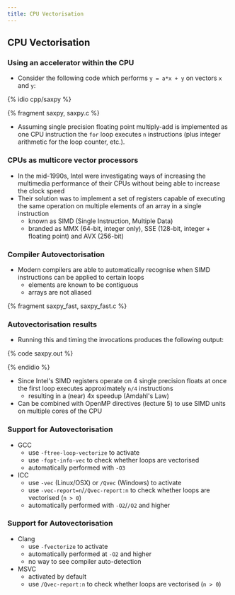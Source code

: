 ```yaml
---
title: CPU Vectorisation
---
```


## CPU Vectorisation


### Using an accelerator within the CPU

* Consider the following code which performs ```y = a*x + y``` on vectors ```x``` and ```y```:

{% idio cpp/saxpy %}

{% fragment saxpy, saxpy.c %}

* Assuming single precision floating point multiply-add is implemented as one CPU instruction the ```for``` loop executes ```n``` instructions (plus integer arithmetic for the loop counter, etc.).


### CPUs as multicore vector processors

* In the mid-1990s, Intel were investigating ways of increasing the multimedia performance of their CPUs without being able to increase the clock speed
* Their solution was to implement a set of registers capable of executing the same operation on multiple elements of an array in a single instruction
    - known as SIMD (Single Instruction, Multiple Data)
    - branded as MMX (64-bit, integer only), SSE (128-bit, integer + floating point) and AVX (256-bit)


### Compiler Autovectorisation

* Modern compilers are able to automatically recognise when SIMD instructions can be applied to certain loops
    - elements are known to be contiguous
    - arrays are not aliased

{% fragment saxpy_fast, saxpy_fast.c %}


### Autovectorisation results

* Running this and timing the invocations produces the following output:

{% code saxpy.out %}

{% endidio %}

* Since Intel's SIMD registers operate on 4 single precision floats at once the first loop executes approximately ```n/4``` instructions
    - resulting in a (near) 4x speedup (Amdahl's Law)
* Can be combined with OpenMP directives (lecture 5) to use SIMD units on multiple cores of the CPU


### Support for Autovectorisation

* GCC
    - use ```-ftree-loop-vectorize``` to activate
    - use ```-fopt-info-vec``` to check whether loops are vectorised
    - automatically performed with ```-O3```
* ICC
    - use ```-vec``` (Linux/OSX) or ```/Qvec``` (Windows) to activate
    - use ```-vec-report=n```/```/Qvec-report:n``` to check whether loops are vectorised (```n > 0```)
    - automatically performed with ```-O2```/```/O2``` and higher


### Support for Autovectorisation

* Clang
    - use ```-fvectorize``` to activate
    - automatically performed at ```-O2``` and higher
    - no way to see compiler auto-detection
* MSVC
    - activated by default
    - use ```/Qvec-report:n``` to check whether loops are vectorised (```n > 0```)
